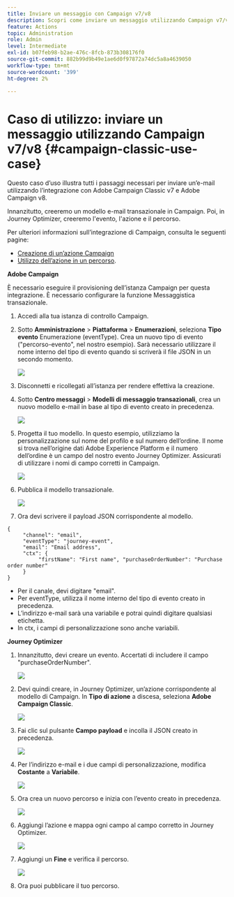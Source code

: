 ```yaml
---
title: Inviare un messaggio con Campaign v7/v8
description: Scopri come inviare un messaggio utilizzando Campaign v7/v8
feature: Actions
topic: Administration
role: Admin
level: Intermediate
exl-id: b07feb98-b2ae-476c-8fcb-873b308176f0
source-git-commit: 882b99d9b49e1ae6d0f97872a74dc5a8a4639050
workflow-type: tm+mt
source-wordcount: '399'
ht-degree: 2%

---
```


# Caso di utilizzo: inviare un messaggio utilizzando Campaign v7/v8 {#campaign-classic-use-case}

Questo caso d’uso illustra tutti i passaggi necessari per inviare un’e-mail utilizzando l’integrazione con Adobe Campaign Classic v7 e Adobe Campaign v8.

Innanzitutto, creeremo un modello e-mail transazionale in Campaign. Poi, in Journey Optimizer, creeremo l&#39;evento, l&#39;azione e il percorso.

Per ulteriori informazioni sull’integrazione di Campaign, consulta le seguenti pagine:

* [Creazione di un’azione Campaign](../action/acc-action.md)
* [Utilizzo dell’azione in un percorso](../building-journeys/using-adobe-campaign-classic.md).

**Adobe Campaign**

È necessario eseguire il provisioning dell’istanza Campaign per questa integrazione. È necessario configurare la funzione Messaggistica transazionale.

1. Accedi alla tua istanza di controllo Campaign.

1. Sotto **Amministrazione** > **Piattaforma** > **Enumerazioni**, seleziona **Tipo evento** Enumerazione (eventType). Crea un nuovo tipo di evento (&quot;percorso-evento&quot;, nel nostro esempio). Sarà necessario utilizzare il nome interno del tipo di evento quando si scriverà il file JSON in un secondo momento.

   ![](assets/accintegration-uc-1.png)

1. Disconnetti e ricollegati all’istanza per rendere effettiva la creazione.

1. Sotto **Centro messaggi** > **Modelli di messaggio transazionali**, crea un nuovo modello e-mail in base al tipo di evento creato in precedenza.

   ![](assets/accintegration-uc-2.png)

1. Progetta il tuo modello. In questo esempio, utilizziamo la personalizzazione sul nome del profilo e sul numero dell’ordine. Il nome si trova nell’origine dati Adobe Experience Platform e il numero dell’ordine è un campo del nostro evento Journey Optimizer. Assicurati di utilizzare i nomi di campo corretti in Campaign.

   ![](assets/accintegration-uc-3.png)

1. Pubblica il modello transazionale.

   ![](assets/accintegration-uc-4.png)

1. Ora devi scrivere il payload JSON corrispondente al modello.

```
{
     "channel": "email",
     "eventType": "journey-event",
     "email": "Email address",
     "ctx": {
          "firstName": "First name", "purchaseOrderNumber": "Purchase order number"
     }
}
```

* Per il canale, devi digitare &quot;email&quot;.
* Per eventType, utilizza il nome interno del tipo di evento creato in precedenza.
* L’indirizzo e-mail sarà una variabile e potrai quindi digitare qualsiasi etichetta.
* In ctx, i campi di personalizzazione sono anche variabili.

**Journey Optimizer**

1. Innanzitutto, devi creare un evento. Accertati di includere il campo &quot;purchaseOrderNumber&quot;.

   ![](assets/accintegration-uc-5.png)

1. Devi quindi creare, in Journey Optimizer, un’azione corrispondente al modello di Campaign. In **Tipo di azione** a discesa, seleziona **Adobe Campaign Classic**.

   ![](assets/accintegration-uc-6.png)

1. Fai clic sul pulsante **Campo payload** e incolla il JSON creato in precedenza.

   ![](assets/accintegration-uc-7.png)

1. Per l’indirizzo e-mail e i due campi di personalizzazione, modifica **Costante** a **Variabile**.

   ![](assets/accintegration-uc-8.png)

1. Ora crea un nuovo percorso e inizia con l’evento creato in precedenza.

   ![](assets/accintegration-uc-9.png)

1. Aggiungi l’azione e mappa ogni campo al campo corretto in Journey Optimizer.

   ![](assets/accintegration-uc-10.png)

1. Aggiungi un **Fine** e verifica il percorso.

   ![](assets/accintegration-uc-11.png)

1. Ora puoi pubblicare il tuo percorso.
